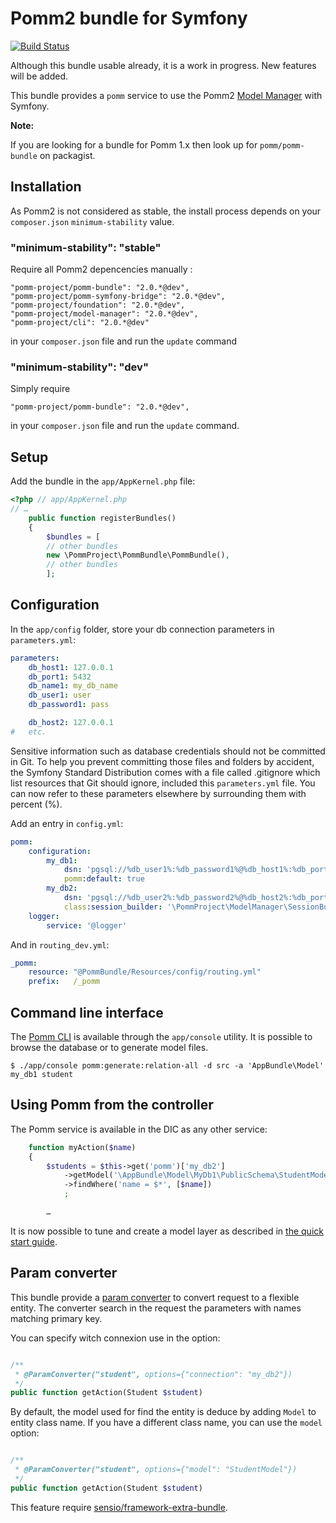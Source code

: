 # Pomm2 bundle for Symfony

[![Build Status](https://travis-ci.org/pomm-project/pomm-bundle.svg)](https://travis-ci.org/pomm-project/pomm-bundle)

Although this bundle usable already, it is a work in progress. New features will be added.

This bundle provides a `pomm` service to use the Pomm2 [Model Manager](https://github.com/pomm-project/ModelManager) with Symfony.

**Note:**

If you are looking for a bundle for Pomm 1.x then look up for `pomm/pomm-bundle` on packagist.

## Installation

As Pomm2 is not considered as stable, the install process depends on your `composer.json` `minimum-stability` value. 

### "minimum-stability": "stable"

Require all Pomm2 depencencies manually :

    "pomm-project/pomm-bundle": "2.0.*@dev",
    "pomm-project/pomm-symfony-bridge": "2.0.*@dev",
    "pomm-project/foundation": "2.0.*@dev",
    "pomm-project/model-manager": "2.0.*@dev",
    "pomm-project/cli": "2.0.*@dev"

in your `composer.json` file and run the `update` command

### "minimum-stability": "dev"

Simply require 

    "pomm-project/pomm-bundle": "2.0.*@dev",

in your `composer.json` file and run the `update` command.

## Setup

Add the bundle in the `app/AppKernel.php` file:

```php
<?php // app/AppKernel.php
// …
    public function registerBundles()
    {
        $bundles = [
        // other bundles
        new \PommProject\PommBundle\PommBundle(),
        // other bundles
        ];
```
## Configuration

In the `app/config` folder, store your db connection parameters in `parameters.yml`:

```yml
parameters:
    db_host1: 127.0.0.1
    db_port1: 5432
    db_name1: my_db_name
    db_user1: user
    db_password1: pass

    db_host2: 127.0.0.1
#   etc.
```

Sensitive information such as database credentials should not be committed in Git. To help you prevent committing those files and folders by accident, the Symfony Standard Distribution comes with a file called .gitignore which list resources that Git should ignore, included this `parameters.yml` file.
You can now refer to these parameters elsewhere by surrounding them with percent (%).

Add an entry in `config.yml`:

```yml
pomm:
    configuration:
        my_db1:
            dsn: 'pgsql://%db_user1%:%db_password1%@%db_host1%:%db_port1%/%db_name1%'
            pomm:default: true
        my_db2:
            dsn: 'pgsql://%db_user2%:%db_password2%@%db_host2%:%db_port2%/%db_name2%'
            class:session_builder: '\PommProject\ModelManager\SessionBuilder'
    logger:
        service: '@logger'
```

And in `routing_dev.yml`:

```yml
_pomm:
    resource: "@PommBundle/Resources/config/routing.yml"
    prefix:   /_pomm
```

## Command line interface

The [Pomm CLI](https://github.com/pomm-project/Cli) is available through the `app/console` utility. It is possible to browse the database or to generate model files.

```
$ ./app/console pomm:generate:relation-all -d src -a 'AppBundle\Model' my_db1 student
```

## Using Pomm from the controller

The Pomm service is available in the DIC as any other service:

```php
    function myAction($name)
    {
        $students = $this->get('pomm')['my_db2']
            ->getModel('\AppBundle\Model\MyDb1\PublicSchema\StudentModel')
            ->findWhere('name = $*', [$name])
            ;

        …
```

It is now possible to tune and create a model layer as described in [the quick start guide](http://www.pomm-project.org/documentation/sandbox2).

## Param converter

This bundle provide a [param
converter](http://symfony.com/doc/master/bundles/SensioFrameworkExtraBundle/annotations/converters.html)
to convert request to a flexible entity. The converter search in the request the
parameters with names matching primary key.

You can specify witch connexion use in the option:

```php

/**
 * @ParamConverter("student", options={"connection": "my_db2"})
 */
public function getAction(Student $student)
```

By default, the model used for find the entity is deduce by adding ``Model`` to
entity class name. If you have a different class name, you can use the ``model``
option:

```php

/**
 * @ParamConverter("student", options={"model": "StudentModel"})
 */
public function getAction(Student $student)
```

This feature require
[sensio/framework-extra-bundle](http://symfony.com/doc/master/bundles/SensioFrameworkExtraBundle/index.html).
